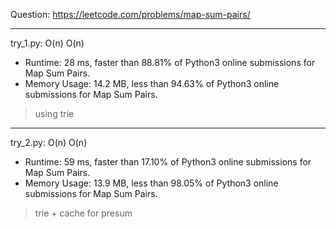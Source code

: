 Question: https://leetcode.com/problems/map-sum-pairs/

---

try_1.py: O(n) O(n)

* Runtime: 28 ms, faster than 88.81% of Python3 online submissions for Map Sum Pairs.
* Memory Usage: 14.2 MB, less than 94.63% of Python3 online submissions for Map Sum Pairs.

> using trie

---

try_2.py: O(n) O(n)

* Runtime: 59 ms, faster than 17.10% of Python3 online submissions for Map Sum Pairs.
* Memory Usage: 13.9 MB, less than 98.05% of Python3 online submissions for Map Sum Pairs.

> trie + cache for presum